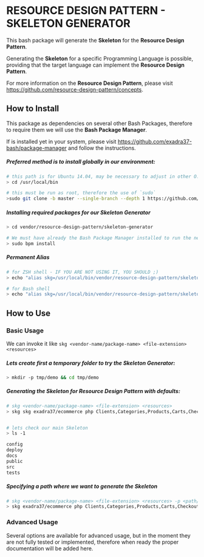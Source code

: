 # RESOURCE DESIGN PATTERN - SKELETON GENERATOR

This bash package will generate the **Skeleton** for the **Resource Design Pattern**.

Generating the **Skeleton** for a specific Programming Language is possible, providing that the target language can implement the **Resource Design Pattern**.

For more information on the **Resource Design Pattern**, please visit https://github.com/resource-design-pattern/concepts.

## How to Install

This package as dependencies on several other Bash Packages, therefore to require them we will use the **Bash Package Manager**.

If is installed yet in your system, please visit https://github.com/exadra37-bash/package-manager and follow the instructions.

##### Preferred method is to install globally in our environment:

```bash
# this path is for Ubuntu 14.04, may be necessary to adjust in other O.S.
> cd /usr/local/bin

# this must be run as root, therefore the use of `sudo`
>sudo git clone -b master --single-branch --depth 1 https://github.com/resource-design-pattern/skeleton-generator.git vendor/resource-design-pattern/skeleton-generator
```

##### Installing required packages for our Skeleton Generator

```bash
> cd vendor/resource-design-pattern/skeleton-generator

# We must have already the Bash Package Manager installed to run the next command
> sudo bpm install
```

##### Permanent Alias

```bash
# for ZSH shell - IF YOU ARE NOT USING IT, YOU SHOULD ;)
> echo "alias skg=/usr/local/bin/vendor/resource-design-pattern/skeleton-generator/src/skeleton-generator.sh" >> ~/.zshrc && . ~/.zshrc

# for Bash shell
> echo "alias skg=/usr/local/bin/vendor/resource-design-pattern/skeleton-generator/src/skeleton-generator.sh" >> ~/.bashrc && . ~/.bashrc
```

## How to Use

### Basic Usage

We can invoke it like `skg <vendor-name/package-name> <file-extension> <resources>`

##### Lets create first a temporary folder to try the **Skeleton Generator**:

```bash
> mkdir -p tmp/demo && cd tmp/demo
```

##### Generating the Skeleton for Resource Design Pattern with defaults:

```bash
# skg <vendor-name/package-name> <file-extension> <resources>
> skg skg exadra37/ecommerce php Clients,Categories,Products,Carts,Checkout


# lets check our main Skeleton
> ls -1

config
deploy
docs
public
src
tests
```

##### Specifying a path where we want to generate the Skeleton

```bash
# skg <vendor-name/package-name> <file-extension> <resources> -p <path/to/generate/skeleton>
> skg exadra37/ecommerce php Clients,Categories,Products,Carts,Checkout -p vendor/exadra37/ecommerce
```

### Advanced Usage

Several options are available for advanced usage, but in the moment they are not fully tested or implemented, therefore when ready the proper documentation will be added here.
